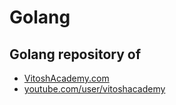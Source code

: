 # Golang

## Golang repository of 
- [VitoshAcademy.com](https://VitoshAcademy.com)
- [youtube.com/user/vitoshacademy](https://www.youtube.com/user/vitoshacademy)
